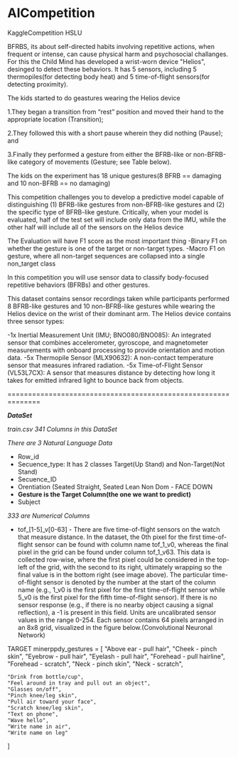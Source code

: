 # AICompetition
KaggleCompetition HSLU

BFRBS, its about self-directed habits involving repetitive actions, when frequent or intense, can cause physical harm and psychosocial challanges. For this the Child Mind has developed a wrist-worn device "Helios", desinged to detect these behaviors. It has 5 sensors, including 5 thermopiles(for detecting body heat) and 5 time-of-flight sensors(for detecting proximity).

The kids started to do geastures wearing the Helios device 

1.They began a transition from “rest” position and moved their hand to the appropriate location (Transition);

2.They followed this with a short pause wherein they did nothing (Pause); and

3.Finally they performed a gesture from either the BFRB-like or non-BFRB-like category of movements (Gesture; see Table below).


The kids on the experiment has 18 unique gestures(8 BFRB == damaging and 10 non-BFRB == no damaging) 



This competition challenges you to develop a predictive model capable of distinguishing (1) BFRB-like gestures from non-BFRB-like gestures and (2) the specific type of BFRB-like gesture. Critically, when your model is evaluated, half of the test set will include only data from the IMU, while the other half will include all of the sensors on the Helios device 


The Evaluation will have F1 score as the most important thing 
-Binary F1 on whether the gesture is one of the target or non-target types.
-Macro F1 on gesture, where all non-target sequences are collapsed into a single non_target class

In this competition you will use sensor data to classify body-focused repetitive behaviors (BFRBs) and other gestures.

This dataset contains sensor recordings taken while participants performed 8 BFRB-like gestures and 10 non-BFRB-like gestures while wearing the Helios device on the wrist of their dominant arm. The Helios device contains three sensor types:

-1x Inertial Measurement Unit (IMU; BNO080/BNO085): An integrated sensor that combines accelerometer, gyroscope, and magnetometer measurements with onboard processing to provide orientation and motion data.
-5x Thermopile Sensor (MLX90632): A non-contact temperature sensor that measures infrared radiation.
-5x Time-of-Flight Sensor (VL53L7CX): A sensor that measures distance by detecting how long it takes for emitted infrared light to bounce back from objects.




==============================================================

***DataSet***


*train.csv*
*341 Columns in this DataSet*

*There are 3 Natural Language Data*

- Row_id
- Secuence_type: It has 2 classes Target(Up Stand) and Non-Target(Not Stand)
- Secuence_ID
- Orentiation (Seated Straight, Seated Lean Non Dom - FACE DOWN
- **Gesture is the Target Column(the one we want to predict)**
- Subject

*333 are Numerical Columns*


- tof_[1-5]_v[0-63] - There are five time-of-flight sensors on the watch that measure distance. In the dataset, the 0th pixel for the first time-of-flight sensor can be found with column name tof_1_v0, whereas the final pixel in the grid can be found under column tof_1_v63. This data is collected row-wise, where the first pixel could be considered in the top-left of the grid, with the second to its right, ultimately wrapping so the final value is in the bottom right (see image above). The particular time-of-flight sensor is denoted by the number at the start of the column name (e.g., 1_v0 is the first pixel for the first time-of-flight sensor while 5_v0 is the first pixel for the fifth time-of-flight sensor). If there is no sensor response (e.g., if there is no nearby object causing a signal reflection), a -1 is present in this field. Units are uncalibrated sensor values in the range 0-254. Each sensor contains 64 pixels arranged in an 8x8 grid, visualized in the figure below.(Convolutional Neuronal Network)


TARGET
minerppdy_gestures = [
    "Above ear - pull hair",
    "Cheek - pinch skin",
    "Eyebrow - pull hair",
    "Eyelash - pull hair",
    "Forehead - pull hairline",
    "Forehead - scratch",
    "Neck - pinch skin",
    "Neck - scratch",

    "Drink from bottle/cup",
    "Feel around in tray and pull out an object",
    "Glasses on/off",
    "Pinch knee/leg skin",
    "Pull air toward your face",
    "Scratch knee/leg skin",
    "Text on phone",
    "Wave hello",
    "Write name in air",
    "Write name on leg"
]


